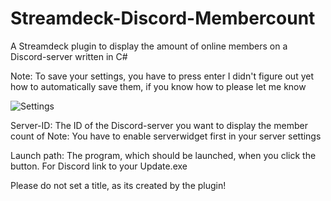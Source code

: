 # Streamdeck-Discord-Membercount
A Streamdeck plugin to display the amount of online members on a Discord-server written in C#

Note: To save your settings, you have to press enter
I didn't figure out yet how to automatically save them, if you know how to please let me know

![Settings](https://user-images.githubusercontent.com/34920726/142627755-ab8c8cfa-7224-4a4f-9c89-86771a84fa93.png)

Server-ID: The ID of the Discord-server you want to display the member count of
Note: You have to enable serverwidget first in your server settings

Launch path: The program, which should be launched, when you click the button. For Discord link to your Update.exe

Please do not set a title, as its created by the plugin!
